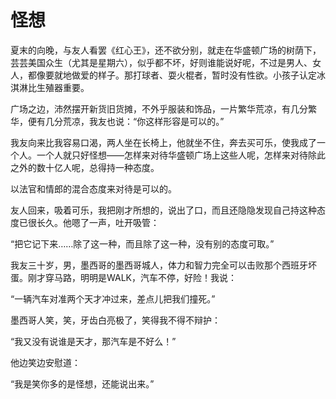    

# 怪想

夏末的向晚，与友人看罢《红心王》，还不欲分别，就走在华盛顿广场的树荫下，芸芸美国众生（尤其是星期六），似乎都不坏，好则谁能说好呢，不过是男人、女人，都像要就地做爱的样子。那打球者、耍火棍者，暂时没有性欲。小孩子认定冰淇淋比生殖器重要。

广场之边，沛然摆开新货旧货摊，不外乎服装和饰品，一片繁华荒凉，有几分繁华，便有几分荒凉，我友也说：“你这样形容是可以的。”

我友向来比我容易口渴，两人坐在长椅上，他就坐不住，奔去买可乐，使我成了一个人。一个人就只好怪想——怎样来对待华盛顿广场上这些人呢，怎样来对待除此之外的数十亿人呢，总得持一种态度。

以法官和情郎的混合态度来对待是可以的。

友人回来，吸着可乐，我把刚才所想的，说出了口，而且还隐隐发现自己持这种态度已很长久。他嗯了一声，吐开吸管：

“把它记下来……除了这一种，而且除了这一种，没有别的态度可取。”

我友三十岁，男，墨西哥的墨西哥城人，体力和智力完全可以击败那个西班牙坏蛋。刚才穿马路，明明是WALK，汽车不停，好险！我说：

“一辆汽车对准两个天才冲过来，差点儿把我们撞死。”

墨西哥人笑，笑，牙齿白亮极了，笑得我不得不辩护：

“我又没有说谁是天才，那汽车是不好么！”

他边笑边安慰道：

“我是笑你多的是怪想，还能说出来。”